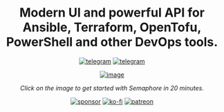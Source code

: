 <!-- ![responsive-ui-phone1](https://user-images.githubusercontent.com/914224/134777345-8789d9e4-ff0d-439c-b80e-ddc56b74fcee.png) -->

<div align="center">

  # Modern UI and powerful API for Ansible, Terraform, OpenTofu, PowerShell and other DevOps tools.
  
  [![telegram](https://img.shields.io/badge/discord_community-510b80?style=for-the-badge&logo=discord)](https://discord.gg/5R6k7hNGcH) 
  [![telegram](https://img.shields.io/badge/youtube_channel-red?style=for-the-badge&logo=youtube)](https://www.youtube.com/@semaphoreui) 

  [![image](https://github.com/user-attachments/assets/6252201b-0efe-4d3a-b13a-b1e22dc90e45)](https://youtu.be/NyOSoLn5T5U?si=cBGt14POtfmi0Wpk)

  *Click on the image to get started with Semaphore in 20 minutes.*

  
  [![sponsor](https://img.shields.io/badge/become_a_sponsor-d9c7ff?style=for-the-badge&logo=github-sponsors)](https://github.com/sponsors/semaphoreui) [![ko-fi](https://img.shields.io/badge/buy_me_a_coffee-0ba0e0?style=for-the-badge&logo=kofi)](https://ko-fi.com/fiftin) [![patreon](https://img.shields.io/badge/become_a_patreon-teal?style=for-the-badge&logo=patreon)](https://www.patreon.com/semaphoreui)
</div>
  
